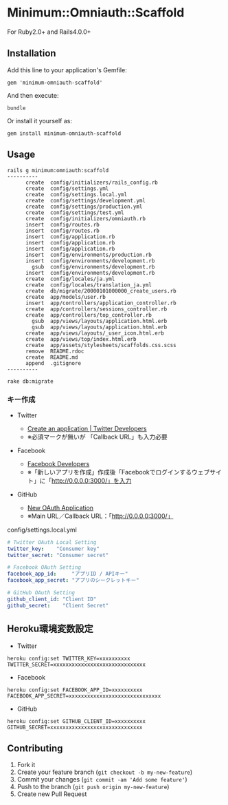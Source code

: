 # Minimum::Omniauth::Scaffold

For Ruby2.0+ and Rails4.0.0+

## Installation

Add this line to your application's Gemfile:

```
gem 'minimum-omniauth-scaffold'
```

And then execute:

```
bundle
```

Or install it yourself as:

```
gem install minimum-omniauth-scaffold
```

## Usage

```
rails g minimum:omniauth:scaffold
----------
      create  config/initializers/rails_config.rb
      create  config/settings.yml
      create  config/settings.local.yml
      create  config/settings/development.yml
      create  config/settings/production.yml
      create  config/settings/test.yml
      create  config/initializers/omniauth.rb
      insert  config/routes.rb
      insert  config/routes.rb
      insert  config/application.rb
      insert  config/application.rb
      insert  config/application.rb
      insert  config/environments/production.rb
      insert  config/environments/development.rb
        gsub  config/environments/development.rb
      insert  config/environments/development.rb
      create  config/locales/ja.yml
      create  config/locales/translation_ja.yml
      create  db/migrate/20000101000000_create_users.rb
      create  app/models/user.rb
      insert  app/controllers/application_controller.rb
      create  app/controllers/sessions_controller.rb
      create  app/controllers/top_controller.rb
        gsub  app/views/layouts/application.html.erb
        gsub  app/views/layouts/application.html.erb
      create  app/views/layouts/_user_icon.html.erb
      create  app/views/top/index.html.erb
      create  app/assets/stylesheets/scaffolds.css.scss
      remove  README.rdoc
      create  README.md
      append  .gitignore
----------
```

```
rake db:migrate
```

### キー作成

* Twitter
  * [Create an application | Twitter Developers](https://dev.twitter.com/apps/new)
  * ※必須マークが無いが 「Callback URL」も入力必要

* Facebook
  * [Facebook Developers](https://developers.facebook.com/apps)
  * ※「新しいアプリを作成」作成後「Facebookでログインするウェブサイト」に「http://0.0.0.0:3000/」を入力

* GitHub
  * [New OAuth Application](https://github.com/settings/applications/new)
  * ※Main URL／Callback URL：「http://0.0.0.0:3000/」

config/settings.local.yml

```yaml
# Twitter OAuth Local Setting
twitter_key:    "Consumer key"
twitter_secret: "Consumer secret"

# Facebook OAuth Setting
facebook_app_id:     "アプリID / APIキー"
facebook_app_secret: "アプリのシークレットキー"

# GitHub OAuth Setting
github_client_id: "Client ID"
github_secret:    "Client Secret"
```

## Heroku環境変数設定

* Twitter

```
heroku config:set TWITTER_KEY=xxxxxxxxxx TWITTER_SECRET=xxxxxxxxxxxxxxxxxxxxxxxxxxxxxx
```

* Facebook

```
heroku config:set FACEBOOK_APP_ID=xxxxxxxxxx FACEBOOK_APP_SECRET=xxxxxxxxxxxxxxxxxxxxxxxxxxxxxx
```

* GitHub

```
heroku config:set GITHUB_CLIENT_ID=xxxxxxxxxx GITHUB_SECRET=xxxxxxxxxxxxxxxxxxxxxxxxxxxxxx
```

## Contributing

1. Fork it
2. Create your feature branch (`git checkout -b my-new-feature`)
3. Commit your changes (`git commit -am 'Add some feature'`)
4. Push to the branch (`git push origin my-new-feature`)
5. Create new Pull Request
